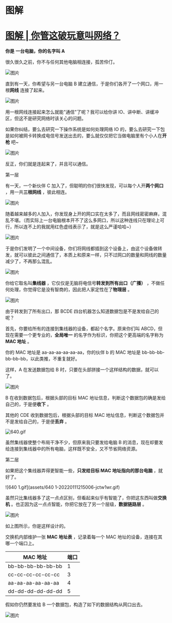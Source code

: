 # 图解

# [图解 | 你管这破玩意叫网络？](https://mp.weixin.qq.com/s/IdsDXsoBbnVIsCOnmbHBZQ)

**你是** **一台电脑，你的名字叫 A**

很久很久之前，你不与任何其他电脑相连接，孤苦伶仃。

![图片](assets/20210206185822-gpsqlph-20210822112132-whud8tk.png)

直到有一天，你希望与另一台电脑 B 建立通信，于是你们各开了一个网口，用一根**网线** 连接了起来。

![图片](assets/20210206185822-zdc8q3x-20210822112132-y1ifvp4.png)

用一根网线连接起来怎么就能"通信"了呢？我可以给你讲 IO、讲中断、讲缓冲区，但这不是研究网络时该关心的问题。

如果你纠结，要么去研究一下操作系统是如何处理网络 IO 的，要么去研究一下包是如何被网卡转换成电信号发送出去的，要么就仅仅把它当做电脑里有个小人在**开枪** 吧~

![图片](assets/20210206185822-f1xsprl-20210822112132-qa88e0i.gif)

反正，你们就是连起来了，并且可以通信。

第一层

有一天，一个新伙伴 C 加入了，但聪明的你们很快发现，可以每个人开**两个网口** ，用一共**三根网线** ，彼此相连。

![图片](assets/20210206185822-mf5bibz-20210822112132-qu7csg3.webp)

随着越来越多的人加入，你发现身上开的网口实在太多了，而且网线密密麻麻，混乱不堪。（而实际上一台电脑根本开不了这么多网口，所以这种连线只在理论上可行，所以连不上的我就用红色虚线表示了，就是这么严谨哈哈~）

![图片](assets/20210206185822-vl6oqrv-20210822112132-uab79on.webp)

于是你们发明了一个中间设备，你们将网线都插到这个设备上，由这个设备做转发，就可以彼此之间通信了，本质上和原来一样，只不过网口的数量和网线的数量减少了，不再那么混乱。

![图片](assets/20210206185822-4i48hsg-20210822112132-12e7zty.png)

你给它取名叫**集线器** ，它仅仅是无脑将电信号**转发到所有出口（广播）** ，不做任何处理，你觉得它是没有智商的，因此把人家定性在了**物理层** 。

![图片](assets/20210206185828-4xo0usd-20210822112132-jc0n4ne.gif)

由于转发到了所有出口，那 BCDE 四台机器怎么知道数据包是不是发给自己的呢？

首先，你要给所有的连接到集线器的设备，都起个名字。原来你们叫 ABCD，但现在需要一个更专业的，**全局唯一** 的名字作为标识，你把这个更高端的名字称为 **MAC 地址** 。

你的 MAC 地址是 aa-aa-aa-aa-aa-aa，你的伙伴 b 的 MAC 地址是 bb-bb-bb-bb-bb-bb，以此类推，不重复就好。

这样，A 在发送数据包给 B 时，只要在头部拼接一个这样结构的数据，就可以了。

![图片](assets/20210206185823-pu3xl54-20210822112132-mkezlri.png)

B 在收到数据包后，根据头部的目标 MAC 地址信息，判断这个数据包的确是发给自己的，于是便**收下** 。

其他的 CDE 收到数据包后，根据头部的目标 MAC 地址信息，判断这个数据包并不是发给自己的，于是便**丢弃** 。

![640.gif](assets/640-20220111214944-1h8ghpk.gif)

虽然集线器使整个布局干净不少，但原来我只要发给电脑 B 的消息，现在却要发给连接到集线器中的所有电脑，这样既不安全，又不节省网络资源。

第二层

如果把这个集线器弄得更智能一些，**只发给目标 MAC 地址指向的那台电脑** ，就好了。

![640 1.gif](assets/640 1-20220111215006-jctw1wr.gif)

虽然只比集线器多了这一点点区别，但看起来似乎有智能了，你把这东西叫做**交换机** 。也正因为这一点点智能，你把它放在了另一个层级，**数据链路层** 。

![图片](assets/20210206185823-73jy3uo-20210822112132-u8ikytj.png)

如上图所示，你是这样设计的。

交换机内部维护一张 **MAC 地址表** ，记录着每一个 MAC 地址的设备，连接在其哪一个端口上。

| MAC 地址          | 端口   |
| ------------------- | -------- |
| bb-bb-bb-bb-bb-bb | 1      |
| cc-cc-cc-cc-cc-cc | 3<br/> |
| aa-aa-aa-aa-aa-aa | 4<br/> |
| dd-dd-dd-dd-dd-dd | 5<br/> |

假如你仍然要发给 B 一个数据包，构造了如下的数据结构从网口出去。

![图片](assets/20210206185823-qb5thz1-20210822112132-xy00fo5.png)